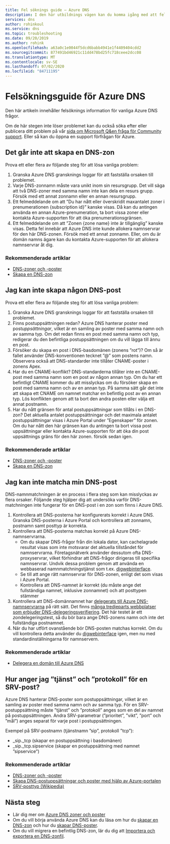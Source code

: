 ```yaml
---
title: Fel söknings guide – Azure DNS
description: I den här utbildnings vägen kan du komma igång med att felsöka vanliga problem med Azure DNS
services: dns
author: rohinkoul
ms.service: dns
ms.topic: troubleshooting
ms.date: 09/20/2019
ms.author: rohink
ms.openlocfilehash: a63a0c1e0044f5dcd6babb4941e1f4409404cdd2
ms.sourcegitcommit: 877491bd46921c11dd478bd25fc718ceee2dcc08
ms.translationtype: MT
ms.contentlocale: sv-SE
ms.lasthandoff: 07/02/2020
ms.locfileid: "84711195"
---
```

# <a name="azure-dns-troubleshooting-guide"></a>Felsökningsguide för Azure DNS

Den här artikeln innehåller felsöknings information för vanliga Azure DNS frågor.

Om de här stegen inte löser problemet kan du också söka efter eller publicera ditt problem på vår [sida om Microsoft Q&en fråga för Community support](https://docs.microsoft.com/answers/topics/azure-virtual-network.html). Eller så kan du öppna en support förfrågan för Azure.


## <a name="i-cant-create-a-dns-zone"></a>Det går inte att skapa en DNS-zon

Prova ett eller flera av följande steg för att lösa vanliga problem:

1.  Granska Azure DNS gransknings loggar för att fastställa orsaken till problemet.
2.  Varje DNS-zonnamn måste vara unikt inom sin resursgrupp. Det vill säga att två DNS-zoner med samma namn inte kan dela en resurs grupp. Försök med ett annat zonnamn eller en annan resursgrupp.
3.  Ett felmeddelande om att ”Du har nått eller överskridit maxantalet zoner i prenumerationen {subscription id}” kanske visas. Då kan du antingen använda en annan Azure-prenumeration, ta bort vissa zoner eller kontakta Azure-supporten för att öka prenumerationsgränsen.
4.  Ett felmeddelande om att ”Zonen {zone name} inte är tillgänglig” kanske visas. Detta fel innebär att Azure DNS inte kunde allokera namnservrar för den här DNS-zonen. Försök med ett annat zonnamn. Eller, om du är domän namns ägare kan du kontakta Azure-supporten för att allokera namnservrar åt dig.


### <a name="recommended-articles"></a>Rekommenderade artiklar

* [DNS-zoner och -poster](dns-zones-records.md)
* [Skapa en DNS-zon](dns-getstarted-create-dnszone-portal.md)

## <a name="i-cant-create-a-dns-record"></a>Jag kan inte skapa någon DNS-post

Prova ett eller flera av följande steg för att lösa vanliga problem:

1.  Granska Azure DNS gransknings loggar för att fastställa orsaken till problemet.
2.  Finns postuppsättningen redan?  Azure DNS hanterar poster med post*uppsättningar*, vilket är en samling av poster med samma namn och av samma typ. Om det redan finns en post med samma namn och typ, redigerar du den befintliga postuppsättningen om du vill lägga till ännu en post.
3.  Försöker du skapa en post i DNS-basdomänen (zonens ”rot”)? Om så är fallet använder DNS-konventionen tecknet ”@” som postens namn. Observera också att DNS-standarder inte tillåter CNAME-poster i zonens Apex.
4.  Har du en CNAME-konflikt?  DNS-standarderna tillåter inte en CNAME-post med samma namn som en post av någon annan typ. Om du har ett befintligt CNAME kommer du att misslyckas om du försöker skapa en post med samma namn och av en annan typ.  På samma sätt går det inte att skapa ett CNAME om namnet matchar en befintlig post av en annan typ. Lös konflikten genom att ta bort den andra posten eller välja ett annat postnamn.
5.  Har du nått gränsen för antal postuppsättningar som tillåts i en DNS-zon? Det aktuella antalet postuppsättningar och det maximala antalet postuppsättningar visas i Azure Portal under ”Egenskaper” för zonen. Om du har nått den här gränsen kan du antingen ta bort vissa post uppsättningar eller kontakta Azure-supporten för att öka din post uppsättnings gräns för den här zonen. försök sedan igen. 


### <a name="recommended-articles"></a>Rekommenderade artiklar

* [DNS-zoner och -poster](dns-zones-records.md)
* [Skapa en DNS-zon](dns-getstarted-create-dnszone-portal.md)



## <a name="i-cant-resolve-my-dns-record"></a>Jag kan inte matcha min DNS-post

DNS-namnmatchningen är en process i flera steg som kan misslyckas av flera orsaker. Följande steg hjälper dig att undersöka varför DNS-matchningen inte fungerar för en DNS-post i en zon som finns i Azure DNS.

1.  Kontrollera att DNS-posterna har konfigurerats korrekt i Azure DNS. Granska DNS-posterna i Azure Portal och kontrollera att zonnamn, postnamn samt posttyp är korrekta.
2.  Kontrollera att DNS-posterna matchas korrekt på Azure DNS-namnservrarna.
    - Om du skapar DNS-frågor från din lokala dator, kan cachelagrade resultat visas som inte motsvarar det aktuella tillståndet för namnservrarna.  Företagsnätverk använder dessutom ofta DNS-proxyservrar, vilket förhindrar att DNS-frågor dirigeras till specifika namnservrar.  Undvik dessa problem genom att använda en webbaserad namnmatchningstjänst som t.ex. [digwebinterface](https://digwebinterface.com).
    - Se till att ange rätt namnservrar för DNS-zonen, enligt det som visas i Azure Portal.
    - Kontrollera att DNS-namnet är korrekt (du måste ange det fullständiga namnet, inklusive zonnamnet) och att posttypen stämmer
3.  Kontrollera att DNS-domännamnet har [delegerats till Azure DNS-namnservrarna](dns-domain-delegation.md) på rätt sätt. Det finns [många tredjeparts webbplatser som erbjuder DNS-delegeringsverifiering](https://www.bing.com/search?q=dns+check+tool). Det här testet är ett *zon*delegeringstest, så du bör bara ange DNS-zonens namn och inte det fullständiga postnamnet.
4.  När du har utfört ovanstående bör DNS-posten matchas korrekt. Om du vill kontrollera detta använder du [digwebinterface](https://digwebinterface.com) igen, men nu med standardinställningarna för namnservern.


### <a name="recommended-articles"></a>Rekommenderade artiklar

* [Delegera en domän till Azure DNS](dns-domain-delegation.md)



## <a name="how-do-i-specify-the-service-and-protocol-for-an-srv-record"></a>Hur anger jag ”tjänst” och ”protokoll” för en SRV-post?

Azure DNS hanterar DNS-poster som postuppsättningar, vilket är en samling av poster med samma namn och av samma typ. För en SRV-postuppsättning måste ”tjänst” och ”protokoll” anges som en del av namnet på postuppsättningen. Andra SRV-parametrar (”prioritet”, ”vikt”, ”port” och ”mål”) anges separat för varje post i postuppsättningen.

Exempel på SRV-postnamn (tjänstnamn ”sip”, protokoll ”tcp”):

- \_sip.\_tcp (skapar en postuppsättning i basdomänen)
- \_sip.\_tcp.sipservice (skapar en postuppsättning med namnet ”sipservice”)

### <a name="recommended-articles"></a>Rekommenderade artiklar

* [DNS-zoner och -poster](dns-zones-records.md)
* [Skapa DNS-postuppsättningar och poster med hjälp av Azure-portalen](dns-getstarted-create-recordset-portal.md)
* [SRV-posttyp (Wikipedia)](https://en.wikipedia.org/wiki/SRV_record)


## <a name="next-steps"></a>Nästa steg

* Lär dig mer om [Azure DNS zoner och poster](dns-zones-records.md)
* Om du vill börja använda Azure DNS kan du läsa om hur du [skapar en DNS-zon](dns-getstarted-create-dnszone-portal.md) och hur du [skapar DNS-poster](dns-getstarted-create-recordset-portal.md).
* Om du vill migrera en befintlig DNS-zon, lär du dig att [Importera och exportera en DNS-zonfil](dns-import-export.md).

